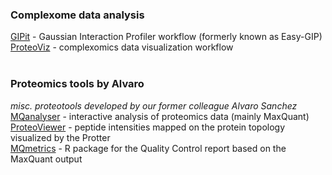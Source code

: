 ### Complexome data analysis
[GIPit](https://github.com/Rayyan-Tariq-Khan/GIPit) - Gaussian Interaction Profiler workflow (formerly known as Easy-GIP)\
[ProteoViz](https://github.com/Rayyan-Tariq-Khan/ProteoViz) - complexomics data visualization workflow\
<br>
### Proteomics tools by Alvaro
*misc. proteotools developed by our former colleague Alvaro Sanchez*\
[MQanalyser](https://github.com/svalvaro/MQanalyser) - interactive analysis of proteomics data (mainly MaxQuant)\
[ProteoViewer](https://github.com/svalvaro/ProteoViewer) - peptide intensities mapped on the protein topology visualized by the Protter\
[MQmetrics](https://github.com/svalvaro/MQmetrics) - R package for the Quality Control report based on the MaxQuant output
